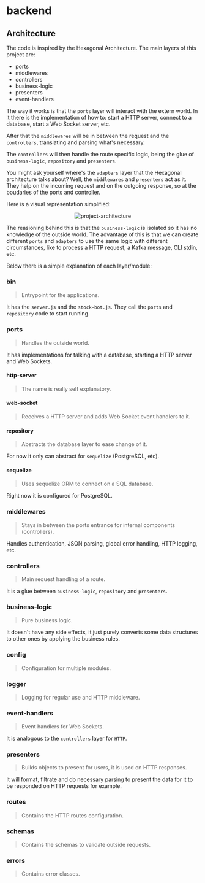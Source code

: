 # backend

## Architecture

The code is inspired by the Hexagonal Architecture. The main layers of this project are:

- ports
- middlewares
- controllers
- business-logic
- presenters
- event-handlers

The way it works is that the `ports` layer will interact with the extern world. In it there is the implementation of how to: start a HTTP server, connect to a database, start a Web Socket server, etc.

After that the `middlewares` will be in between the request and the `controllers`, translating and parsing what's necessary.

The `controllers` will then handle the route specific logic, being the glue of `business-logic`, `repository` and `presenters`.

You might ask yourself where's the `adapters` layer that the Hexagonal architecture talks about? Well, the `middlewares` and `presenters` act as it. They help on the incoming request and on the outgoing response, so at the boudaries of the ports and controller.

Here is a visual representation simplified:

<p align="center">
  <img src=".png" alt="project-architecture" />
</p>

The reasioning behind this is that the `business-logic` is isolated so it has no knowledge of the outside world. The advantage of this is that we can create different `ports` and `adapters` to use the same logic with different circumstances, like to process a HTTP request, a Kafka message, CLI stdin, etc.

Below there is a simple explanation of each layer/module:

### bin

> Entrypoint for the applications.

It has the `server.js` and the `stock-bot.js`. They call the `ports` and `repository` code to start running.

### ports

> Handles the outside world.

It has implementations for talking with a database, starting a HTTP server and Web Sockets.

#### http-server

> The name is really self explanatory.

#### web-socket

> Receives a HTTP server and adds Web Socket event handlers to it.

#### repository

> Abstracts the database layer to ease change of it.

For now it only can abstract for `sequelize` (PostgreSQL, etc).

#### sequelize

> Uses sequelize ORM to connect on a SQL database.

Right now it is configured for PostgreSQL.

### middlewares

> Stays in between the ports entrance for internal components (controllers).

Handles authentication, JSON parsing, global error handling, HTTP logging, etc.

### controllers

> Main request handling of a route.

It is a glue between `business-logic`, `repository` and `presenters`.

### business-logic

> Pure business logic.

It doesn't have any side effects, it just purely converts some data structures to other ones by applying the business rules.

### config

> Configuration for multiple modules.

### logger

> Logging for regular use and HTTP middleware.

### event-handlers

> Event handlers for Web Sockets.

It is analogous to the `controllers` layer for `HTTP`.

### presenters

> Builds objects to present for users, it is used on HTTP responses.

It will format, filtrate and do necessary parsing to present the data for it to be responded on HTTP requests for example.

### routes

> Contains the HTTP routes configuration.

### schemas

> Contains the schemas to validate outside requests.

### errors

> Contains error classes.
